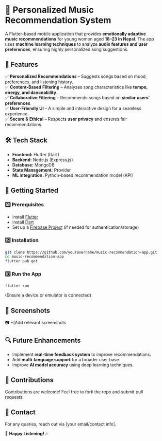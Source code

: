 
# **🎵 Personalized Music Recommendation System**  
A Flutter-based mobile application that provides **emotionally adaptive music recommendations** for young women aged **18–23 in Nepal**. The app uses **machine learning techniques** to analyze **audio features and user preferences**, ensuring highly personalized song suggestions.  

## **📌 Features**  
✅ **Personalized Recommendations** – Suggests songs based on mood, preferences, and listening history.  
✅ **Content-Based Filtering** – Analyzes song characteristics like **tempo, energy, and danceability**.  
✅ **Collaborative Filtering** – Recommends songs based on **similar users' preferences**.  
✅ **User-Friendly UI** – A simple and interactive design for a seamless experience.  
✅ **Secure & Ethical** – Respects **user privacy** and ensures fair recommendations.  

## **🛠️ Tech Stack**  
- **Frontend:** Flutter (Dart)  
- **Backend:** Node.js (Express.js)  
- **Database:** MongoDB  
- **State Management:** Provider  
- **ML Integration:** Python-based recommendation model (API)  

## **🚀 Getting Started**  
### **1️⃣ Prerequisites**  
- Install [Flutter](https://flutter.dev/docs/get-started/install)  
- Install [Dart](https://dart.dev/get-dart)  
- Set up a [Firebase Project](https://firebase.google.com/) (if needed for authentication/storage)  

### **2️⃣ Installation**  
```sh
git clone https://github.com/yourusername/music-recommendation-app.git  
cd music-recommendation-app  
flutter pub get  
```

### **3️⃣ Run the App**  
```sh
flutter run  
```
(Ensure a device or emulator is connected)  

## **📸 Screenshots**  
📷 *[Add relevant screenshots 

## **🔍 Future Enhancements**  
- Implement **real-time feedback system** to improve recommendations.  
- Add **multi-language support** for a broader user base.  
- Improve **AI model accuracy** using deep learning techniques.  

## **🙌 Contributions**  
Contributions are welcome! Feel free to fork the repo and submit pull requests.  

## **📩 Contact**  
For any queries, reach out via [your email/contact info].  

💙 **Happy Listening!** 🎶

